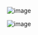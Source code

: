![image](https://github.com/user-attachments/assets/5a662f9f-2ce2-437a-9108-4c8a13381269)

![image](https://github.com/user-attachments/assets/6becc6c3-baf5-4f07-b532-0131441a90d2)
